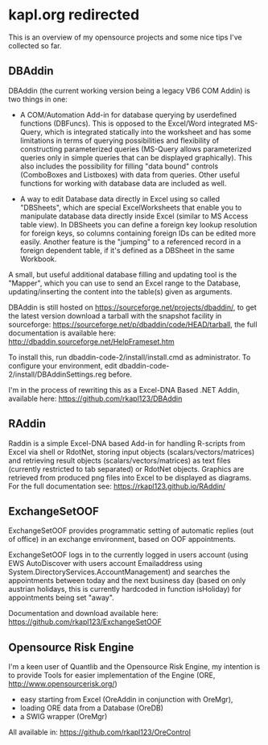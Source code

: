 # kapl.org redirected

This is an overview of my opensource projects and some nice tips I've collected so far.

## DBAddin
DBAddin (the current working version being a legacy VB6 COM Addin) is two things in one:

- A COM/Automation Add-in for database querying by userdefined functions (DBFuncs). This is opposed to the Excel/Word integrated MS-Query, which is integrated statically into the worksheet and has some limitations in terms of querying possibilities and flexibility of constructing parameterized queries (MS-Query allows parameterized queries only in simple queries that can be displayed graphically). This also includes the possibility for filling "data bound" controls (ComboBoxes and Listboxes) with data from queries. Other useful functions for working with database data are included as well.

- A way to edit Database data directly in Excel using so called "DBSheets", which are special ExcelWorksheets that enable you to manipulate database data directly inside Excel (similar to MS Access table view). In DBSheets you can define a foreign key lookup resolution for foreign keys, so columns containing foreign IDs can be edited more easily. Another feature is the "jumping" to a referenced record in a foreign dependent table, if it's defined as a DBSheet in the same Workbook.

A small, but useful additional database filling and updating tool is the "Mapper", which you can use to send an Excel range to the Database, updating/inserting the content into the table(s) given as arguments.

DBAddin is still hosted on https://sourceforge.net/projects/dbaddin/, to get the latest version download a tarball with the snapshot facility in sourceforge: https://sourceforge.net/p/dbaddin/code/HEAD/tarball, the full documentation is available here: http://dbaddin.sourceforge.net/HelpFrameset.htm

To install this, run dbaddin-code-2/install/install.cmd as administrator. To configure your environment, edit dbaddin-code-2/install/DBAddinSettings.reg before.

I'm in the process of rewriting this as a Excel-DNA Based .NET Addin, available here: https://github.com/rkapl123/DBAddin

## RAddin
Raddin is a simple Excel-DNA based Add-in for handling R-scripts from Excel via shell or RdotNet, storing input objects (scalars/vectors/matrices)
and retrieving result objects (scalars/vectors/matrices) as text files (currently restricted to tab separated) or RdotNet objects.
Graphics are retrieved from produced png files into Excel to be displayed as diagrams.  
For the full documentation see: https://rkapl123.github.io/RAddin/

## ExchangeSetOOF

ExchangeSetOOF provides programmatic setting of automatic replies (out of office) in an exchange environment, based on OOF appointments.

ExchangeSetOOF logs in to the currently logged in users account (using EWS AutoDiscover with users account Emailaddress using System.DirectoryServices.AccountManagement) and searches the appointments between today and the next business day (based on only austrian holidays, this is currently hardcoded in function isHoliday) for appointments being set "away".

Documentation and download available here: https://github.com/rkapl123/ExchangeSetOOF

## Opensource Risk Engine

I'm a keen user of Quantlib and the Opensource Risk Engine, my intention is to provide Tools for easier implementation of the Engine (ORE, http://www.opensourcerisk.org/)

- easy starting from Excel (OreAddin in conjunction with OreMgr),
- loading ORE data from a Database (OreDB)
- a SWIG wrapper (OreMgr)

All available in: https://github.com/rkapl123/OreControl
